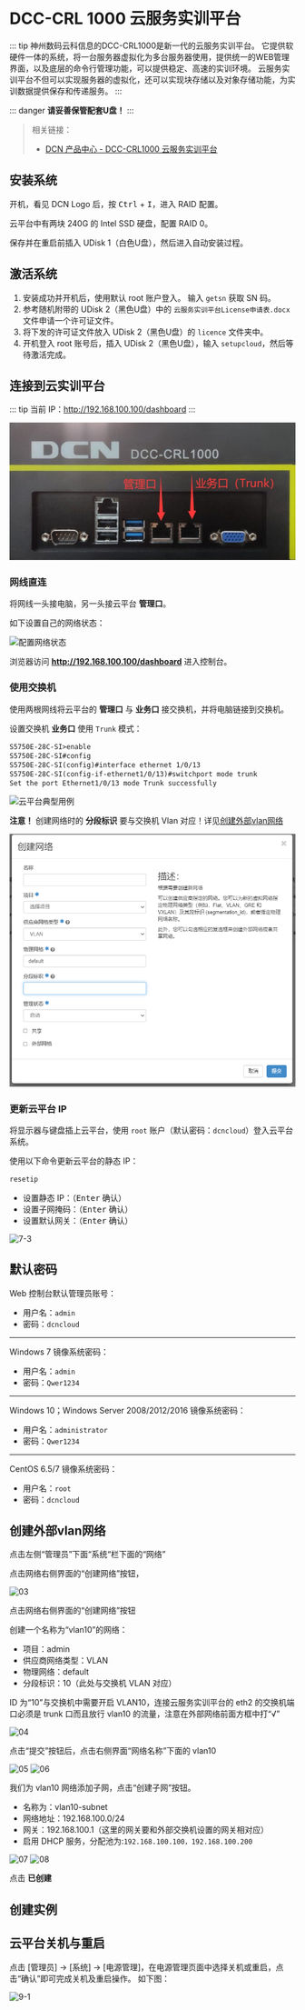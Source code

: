 # DCC-CRL 1000 云服务实训平台

::: tip
神州数码云科信息的DCC-CRL1000是新一代的云服务实训平台。
它提供软硬件一体的系统，将一台服务器虚拟化为多台服务器使用，提供统一的WEB管理界面，以及底层的命令行管理功能，可以提供稳定、高速的实训环境。
云服务实训平台不但可以实现服务器的虚拟化，还可以实现块存储以及对象存储功能，为实训数据提供保存和传递服务。
:::

::: danger
**请妥善保管配套U盘！**
:::

>相关链接：
>
> - [DCN 产品中心 - DCC-CRL1000 云服务实训平台](http://www.dcnetworks.com.cn/goods/55.html)

## 安装系统

开机，看见 DCN Logo 后，按 <kbd>Ctrl</kbd> + <kbd>I</kbd>，进入 RAID 配置。

云平台中有两块 240G 的 Intel SSD 硬盘，配置 RAID 0。

<!-- 待补充图片 -->

保存并在重启前插入 UDisk 1（白色U盘），然后进入自动安装过程。

## 激活系统

1. 安装成功并开机后，使用默认 root 账户登入。
   输入 `getsn` 获取 SN 码。
2. 参考随机附带的 UDisk 2（黑色U盘）中的 `云服务实训平台License申请表.docx` 文件申请一个许可证文件。
3. 将下发的许可证文件放入 UDisk 2（黑色U盘）的 `licence` 文件夹中。
4. 开机登入 root 账号后，插入 UDisk 2（黑色U盘），输入 `setupcloud`，然后等待激活完成。

## 连接到云实训平台

::: tip
当前 IP：<http://192.168.100.100/dashboard>
:::

![云平台前面板](./img/00.jpg)

### 网线直连

将网线一头接电脑，另一头接云平台 **管理口**。

如下设置自己的网络状态：

![配置网络状态](./img/01.jpg)

浏览器访问 **<http://192.168.100.100/dashboard>** 进入控制台。

### 使用交换机

使用两根网线将云平台的 **管理口** 与 **业务口** 接交换机，并将电脑链接到交换机。

设置交换机 **业务口** 使用 `Trunk` 模式：

```text {5}
S5750E-28C-SI>enable 
S5750E-28C-SI#config          
S5750E-28C-SI(config)#interface ethernet 1/0/13
S5750E-28C-SI(config-if-ethernet1/0/13)#switchport mode trunk 
Set the port Ethernet1/0/13 mode Trunk successfully
```

![云平台典型用例](./img/02.jpg)

**注意！** 创建网络时的 **分段标识** 要与交换机 Vlan 对应！详见[创建外部vlan网络](#创建外部vlan网络)

![创建网络](./img/创建网络.png)

### 更新云平台 IP

将显示器与键盘插上云平台，使用 `root` 账户（默认密码：`dcncloud`）登入云平台系统。

使用以下命令更新云平台的静态 IP：

```sh
resetip
```

- 设置静态 IP：（<kbd>Enter</kbd> 确认）
- 设置子网掩码：（<kbd>Enter</kbd> 确认）
- 设置默认网关：（<kbd>Enter</kbd> 确认）

![7-3](./img/setup7-3.jpg)

## 默认密码

Web 控制台默认管理员账号：
- 用户名：`admin`
- 密码：`dcncloud`

--------------------------------------

Windows 7 镜像系统密码：
- 用户名：`admin`
- 密码：`Qwer1234`

--------------------------------------

Windows 10；Windows Server 2008/2012/2016 镜像系统密码：
- 用户名：`administrator`
- 密码：`Qwer1234`

--------------------------------------

CentOS 6.5/7 镜像系统密码：
- 用户名：`root`
- 密码：`dcncloud`

<!-- ## 附：默认 BIOS 设置 -->

<!-- 待补充图片 -->

## 创建外部vlan网络

点击左侧“管理员”下面“系统“栏下面的“网络” 

点击网络右侧界面的“创建网络”按钮，

![03](./img/03.jpg)

点击网络右侧界面的“创建网络”按钮

创建一个名称为“vlan10”的网络：

- 项目：admin
- 供应商网络类型：VLAN
- 物理网络：default
- 分段标识：10（此处与交换机 VLAN 对应）

ID 为“10”与交换机中需要开启 VLAN10，连接云服务实训平台的 eth2 的交换机端口必须是 trunk 口而且放行 vlan10 的流量，注意在外部网络前面方框中打“√”

![04](./img/04.jpg)

点击“提交”按钮后，点击右侧界面“网络名称”下面的 vlan10

![05](./img/05.jpg)
![06](./img/06.jpg)

我们为 vlan10 网络添加子网，点击“创建子网”按钮。

- 名称为：vlan10-subnet
- 网络地址：192.168.100.0/24
- 网关：192.168.100.1（这里的网关要和外部交换机设置的网关相对应）
- 启用 DHCP 服务，分配池为:`192.168.100.100，192.168.100.200`

![07](./img/07.jpg)
![08](./img/08.jpg)

点击 **已创建**

## 创建实例

## 云平台关机与重启

点击 [管理员] → [系统] → [电源管理]，在电源管理页面中选择关机或重启，点击“确认”即可完成关机及重启操作。
如下图：

![9-1](./img/use9-1.jpg)